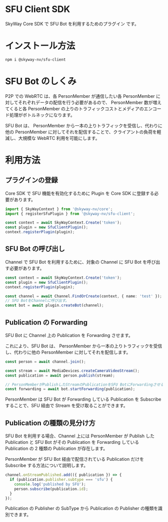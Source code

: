 # SFU Client SDK

SkyWay Core SDK で SFU Bot を利用するためのプラグイン です。

# インストール方法

```sh
npm i @skyway-nv/sfu-client
```

# SFU Bot のしくみ

P2P での WebRTC は、各 PersonMember が通信したい各 PersonMember に対してそれぞれデータの配信を行う必要があるので、 PersonMember 数が増えてくると各 PersonMember の上りのトラフィックコストとメディアのエンコード処理がボトルネックになります。

SFU Bot は、 PersonMember から一本の上りトラフィックを受信し、代わりに他の PersonMember に対してそれを配信することで、クライアントの負荷を軽減し、大規模な WebRTC 利用を可能にします。

# 利用方法

## プラグインの登録

Core SDK で SFU 機能を有効化するために Plugin を Core SDK に登録する必要があります。

```ts
import { SkyWayContext } from '@skyway-nv/core';
import { registerSfuPlugin } from '@skyway-nv/sfu-client';

const context = await SkyWayContext.Create('token');
const plugin = new SfuClientPlugin();
context.registerPlugin(plugin);
```

## SFU Bot の呼び出し

Channel で SFU Bot を利用するために、対象の Channel に SFU Bot を呼び出す必要があります。

```ts
const context = await SkyWayContext.Create('token');
const plugin = new SfuClientPlugin();
context.registerPlugin(plugin);

const channel = await Channel.FindOrCreate(context, { name: 'test' });
// SFU BotをChannelに呼び出す。
const bot = await plugin.createBot(channel);
```

## Publication の Forwarding

SFU Bot に Channel 上の Publication を Forwarding させます。

これにより、SFU Bot は、 PersonMember から一本の上りトラフィックを受信し、代わりに他の PersonMember に対してそれを配信します。

```ts
const person = await channel.join();

const stream = await MediaDevices.createCameraVideoStream();
const publication = await person.publish(stream);

// PersonMemberがPublishしたStreamのPublicationをSFU BotにForwardingさせる
const forwarding = await bot.startForwarding(publication);
```

PersonMember は SFU Bot が Forwarding している Publication を Subscribe することで、SFU 経由で Stream を受け取ることができます。

## Publication の種類の見分け方

SFU Bot を利用する場合、Channel 上には PersonMember が Publish した Publication と SFU Bot がその Publication を Forwarding している Publication の 2 種類の Publication が存在します。

PersonMember が SFU Bot 経由で配信されている Publication だけを Subscribe する方法について説明します。

```ts
channel.onStreamPublished.add(({ publication }) => {
  if (publication.publisher.subtype === 'sfu') {
    console.log('published by SFU');
    person.subscribe(publication.id);
  }
});
```

Publication の Publisher の SubType から Publication の Publisher の種類を識別できます。
